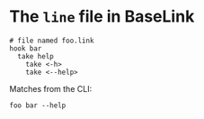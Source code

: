 # The `line` file in BaseLink

```
# file named foo.link
hook bar
  take help
    take <-h>
    take <--help>
```

Matches from the CLI:

```
foo bar --help
```
